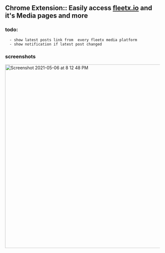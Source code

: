 
## Chrome Extension:: Easily access  [fleetx.io](https://www.fleetx.io) and it's Media pages and more

### todo: 
      - show latest posts link from  every fleetx media platform
      - show notification if latest post changed
### screenshots      
<img width="599" alt="Screenshot 2021-05-06 at 8 12 48 PM" src="https://user-images.githubusercontent.com/11574135/117347339-9adf1180-aec6-11eb-9e58-
a11af752202e.png">
